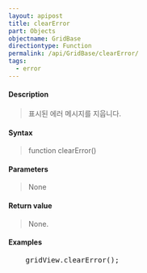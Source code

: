 ```yaml
---
layout: apipost
title: clearError
part: Objects
objectname: GridBase
directiontype: Function
permalink: /api/GridBase/clearError/
tags:
  - error
---
```



#### Description

> 표시된 에러 메시지를 지웁니다.

#### Syntax

> function clearError()

#### Parameters

> None

#### Return value

> None.

#### Examples 

<pre class="prettyprint">
    gridView.clearError();    
</pre>

